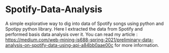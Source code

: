 # Spotify-Data-Analysis
A simple explorative way to dig into data of Spotify songs using python and Spotipy python library.
Here I extracted the data from Spotify and performed basis data analysis over it.
You can read my article : https://medium.com/web-mining-is688-spring-2021/preliminary-data-analysis-on-spotify-data-using-api-a84bb0aae00c for more information.
